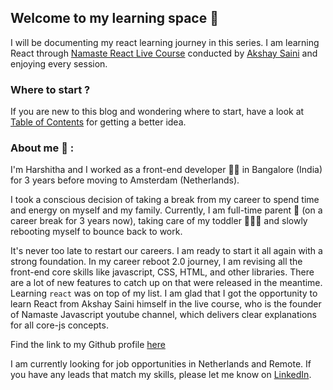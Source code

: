 ## Welcome to my learning space 👋

I will be documenting my react learning journey in this series. I am learning React through [Namaste React Live Course](https://learn.namastedev.com/) conducted by [Akshay Saini](https://www.linkedin.com/in/akshaymarch7/) and enjoying every session. 

### Where to start ?
If you are new to this blog and wondering where to start, have a look at [Table of Contents](https://github.com/Learn-React-With-Harshi/table-of-contents) for getting a better idea.

### About me :pray: :

I'm Harshitha and I worked as a front-end developer :woman_technologist: in Bangalore (India) for 3 years before moving to Amsterdam (Netherlands). 

I took a conscious decision of taking a break from my career to spend time and energy on myself and my family. Currently, I am full-time parent :breast_feeding: (on a career break for 3 years now), taking care of my toddler :family_man_woman_girl: and slowly rebooting myself to bounce back to work.

It's never too late to restart our careers. I am ready to start it all again with a strong foundation. In my career reboot 2.0 journey, I am revising all the front-end core skills like javascript, CSS, HTML, and other libraries. There are a lot of new features to catch up on that were released in the meantime. Learning `react` was on top of my list. I am glad that I got the opportunity to learn React from Akshay Saini himself in the live course, who is the founder of Namaste Javascript youtube channel, which delivers clear explanations for all core-js concepts.

Find the link to my Github profile [here](https://github.com/HarshithaSolai)

I am currently looking for job opportunities in Netherlands and Remote. If you have any leads that match my skills, please let me know on [LinkedIn](https://www.linkedin.com/in/harshitha-sv/).
